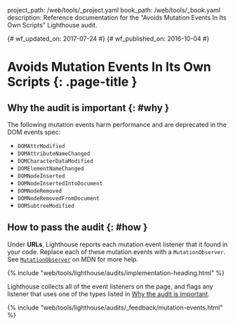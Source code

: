 project_path: /web/tools/_project.yaml
book_path: /web/tools/_book.yaml
description: Reference documentation for the "Avoids Mutation Events In Its Own Scripts" Lighthouse audit.

{# wf_updated_on: 2017-07-24 #}
{# wf_published_on: 2016-10-04 #}

# Avoids Mutation Events In Its Own Scripts  {: .page-title }

## Why the audit is important {: #why }

The following mutation events harm performance and are deprecated in the
DOM events spec:

* `DOMAttrModified`
* `DOMAttributeNameChanged`
* `DOMCharacterDataModified`
* `DOMElementNameChanged`
* `DOMNodeInserted`
* `DOMNodeInsertedIntoDocument`
* `DOMNodeRemoved`
* `DOMNodeRemovedFromDocument`
* `DOMSubtreeModified`

## How to pass the audit {: #how }

Under **URLs**, Lighthouse reports each mutation event listener that it found
in your code. Replace each of these mutation events with a `MutationObserver`.
See [`MutationObserver`][mdn] on MDN for more help.

[mdn]: https://developer.mozilla.org/en-US/docs/Web/API/MutationObserver

{% include "web/tools/lighthouse/audits/implementation-heading.html" %}

Lighthouse collects all of the event listeners on the page, and flags
any listener that uses one of the types listed in [Why the audit is
important](#why).


{% include "web/tools/lighthouse/audits/_feedback/mutation-events.html" %}
